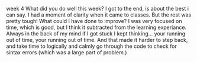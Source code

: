 week 4
What did you do well this week?
  I got to the end, is about the best i can say. I had a moment of clarity when it came to classes. But the rest was pretty tough!
What could I have done to improve?
  I was very focused on time, which is good, but I think it subtracted from the learning experiance. Always in the back of my mind if I got stuck I kept thinking... your running out of time, your running out of time. And that made it harder to step back, and take time to logically and calmly go through the code to check for sintax errors (which was a large part of problem.)
